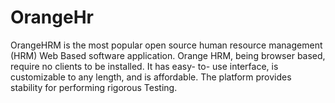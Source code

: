 # OrangeHr
OrangeHRM is the most popular open source human resource management (HRM) Web  Based software application. Orange HRM, being browser based, require no clients to be installed. It has easy- to- use interface, is customizable to any length, and is affordable. The platform provides stability for performing rigorous Testing.
